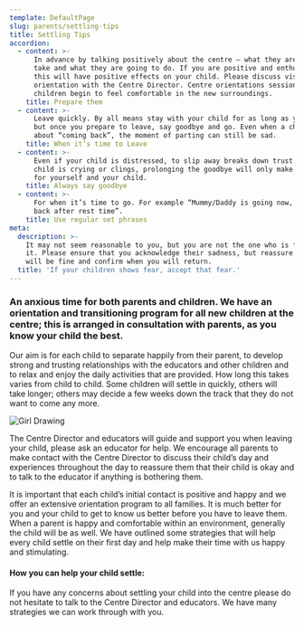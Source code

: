 ```yaml
---
template: DefaultPage
slug: parents/settling-tips
title: Settling Tips
accordion:
  - content: >-
      In advance by talking positively about the centre – what they are going to
      take and what they are going to do. If you are positive and enthusiastic,
      this will have positive effects on your child. Please discuss visits and
      orientation with the Centre Director. Centre orientations sessions help
      children begin to feel comfortable in the new surroundings.
    title: Prepare them
  - content: >-
      Leave quickly. By all means stay with your child for as long as you need,
      but once you prepare to leave, say goodbye and go. Even when a child knows
      about “coming back”, the moment of parting can still be sad.
    title: When it’s time to Leave
  - content: >-
      Even if your child is distressed, to slip away breaks down trust. If your
      child is crying or clings, prolonging the goodbye will only make it harder
      for yourself and your child.
    title: Always say goodbye
  - content: >-
      For when it’s time to go. For example “Mummy/Daddy is going now, I will be
      back after rest time”.
    title: Use regular set phrases
meta:
  description: >-
    It may not seem reasonable to you, but you are not the one who is feeling
    it. Please ensure that you acknowledge their sadness, but reassure them they
    will be fine and confirm when you will return.
  title: 'If your children shows fear, accept that fear.'
---
```

### An anxious time for both parents and children. We have an orientation and transitioning program for all new children at the centre; this is arranged in consultation with parents, as you know your child the best.

Our aim is for each child to separate happily from their parent, to develop strong and trusting relationships with the educators and other children and to relax and enjoy the daily activities that are provided. How long this takes varies from child to child. Some children will settle in quickly, others will take longer; others may decide a few weeks down the track that they do not want to come any more.

![Girl Drawing](/images/uploads/istock-178590721_super_crop.jpg)

The Centre Director and educators will guide and support you when leaving your child, please ask an educator for help. We encourage all parents to make contact with the Centre Director to discuss their child’s day and experiences throughout the day to reassure them that their child is okay and to talk to the educator if anything is bothering them.

It is important that each child’s initial contact is positive and happy and we offer an extensive orientation program to all families. It is much better for you and your child to get to know us better before you have to leave them. When a parent is happy and comfortable within an environment, generally the child will be as well.  We have outlined some strategies that will help every child settle on their first day and help make their time with us happy and stimulating.

#### How you can help your child settle:

If you have any concerns about settling your child into the centre please do not hesitate to talk to the Centre Director and educators. We have many strategies we can work through with you.

